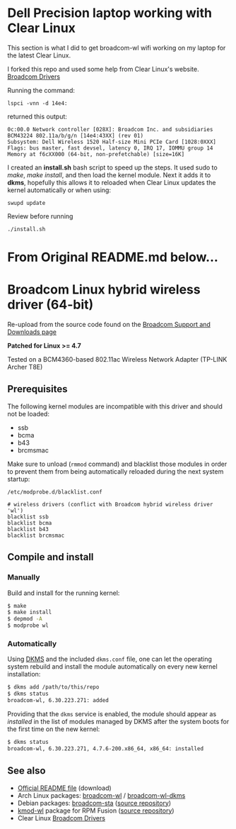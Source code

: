 # Dell Precision laptop working with Clear Linux

This section is what I did to get broadcom-wl wifi working on my laptop for the latest Clear Linux.  

I forked this repo and used some help from Clear Linux's website.  [Broadcom Drivers][10]

Running the command:

`lspci -vnn -d 14e4:`

returned this output:

    0c:00.0 Network controller [028X]: Broadcom Inc. and subsidiaries BCM43224 802.11a/b/g/n [14e4:43XX] (rev 01) 
    Subsystem: Dell Wireless 1520 Half-size Mini PCIe Card [1028:0XXX]
    Flags: bus master, fast devsel, latency 0, IRQ 17, IOMMU group 14
    Memory at f6cXX000 (64-bit, non-prefetchable) [size=16K]
	 

I created an **install.sh** bash script to speed up the steps. It used sudo to *make*, *make install*, and then load the kernel module. Next it adds it to **dkms**, hopefully this allows it to reloaded when Clear Linux updates the kernel automatically or when using:

`swupd update`

Review before running

	./install.sh



# From Original README.md below...  
# Broadcom Linux hybrid wireless driver (64-bit)

Re-upload from the source code found on the [Broadcom Support and Downloads page][1]

**Patched for Linux >= 4.7**

Tested on a BCM4360-based 802.11ac Wireless Network Adapter (TP-LINK Archer T8E)

[1]: https://www.broadcom.com/support/download-search/?pg=&pf=Wireless+LAN+Infrastructure

## Prerequisites

The following kernel modules are incompatible with this driver and should not be loaded:
* ssb
* bcma
* b43
* brcmsmac

Make sure to unload (`rmmod` command) and blacklist those modules in order to prevent them from being automatically
reloaded during the next system startup:

`/etc/modprobe.d/blacklist.conf`
```
# wireless drivers (conflict with Broadcom hybrid wireless driver 'wl')
blacklist ssb
blacklist bcma
blacklist b43
blacklist brcmsmac
```

## Compile and install

### Manually

Build and install for the running kernel:

```sh
$ make
$ make install
$ depmod -A
$ modprobe wl
```

### Automatically

Using [DKMS][2] and the included `dkms.conf` file, one can let the operating system rebuild and install the module
automatically on every new kernel installation:

```sh
$ dkms add /path/to/this/repo
$ dkms status
broadcom-wl, 6.30.223.271: added
```

Providing that the `dkms` service is enabled, the module should appear as *installed* in the list of modules managed by
DKMS after the system boots for the first time on the new kernel:

```sh
$ dkms status
broadcom-wl, 6.30.223.271, 4.7.6-200.x86_64, x86_64: installed
```

[2]: http://linux.dell.com/dkms/manpage.html

## See also

* [Official README file][3] (download)
* Arch Linux packages: [broadcom-wl][4] / [broadcom-wl-dkms][5]
* Debian packages: [broadcom-sta][6] ([source repository][7])
* [kmod-wl][8] package for RPM Fusion ([source repository][9])
* Clear Linux [Broadcom Drivers][10]

[3]: https://docs.broadcom.com/docs-and-downloads/docs/linux_sta/README_6.30.223.271.txt
[4]: https://www.archlinux.org/packages/community/x86_64/broadcom-wl/
[5]: https://www.archlinux.org/packages/community/x86_64/broadcom-wl-dkms/
[6]: https://packages.debian.org/source/sid/broadcom-sta
[7]: https://salsa.debian.org/broadcom-sta-team/broadcom-sta
[8]: http://download1.rpmfusion.org/nonfree/fedora/development/rawhide/Everything/x86_64/os/repoview/kmod-wl.html
[9]: https://pkgs.rpmfusion.org/cgit/nonfree/wl-kmod.git/
[10]: https://docs.01.org/clearlinux/latest/tutorials/broadcom.html